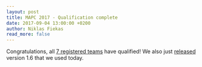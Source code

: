 ```yaml
---
layout: post
title: MAPC 2017 - Qualification complete
date: 2017-09-04 13:00:00 +0200
author: Niklas Fiekas
read_more: false
---
```


Congratulations, all [7 registered teams](/2017/#registration) have qualified! We also just [released](https://github.com/agentcontest/massim/releases) version 1.6 that we used today.
